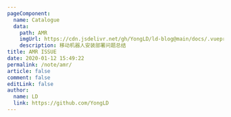```yaml
---
pageComponent:
  name: Catalogue
  data:
    path: AMR
    imgUrl: https://cdn.jsdelivr.net/gh/YongLD/ld-blog@main/docs/.vuepress/public/img/robot5.png
    description: 移动机器人安装部署问题总结
title: AMR ISSUE
date: 2020-01-12 15:49:22
permalink: /note/amr/
article: false
comment: false
editLink: false
author:
  name: LD
  link: https://github.com/YongLD
---
```

